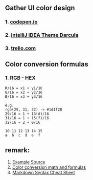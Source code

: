 ## Gather UI color design
### 1. [codepen.io](http://codepen.io/JosephSilber/pen/HqgAz)
### 2. [IntelliJ IDEA Theme Darcula](http://www.jetbrains.com/idea/)
### 3. [trello.com](https://trello.com)

## Color conversion formulas
### 1. RGB - HEX
```
R/16 = x1 + y1/16
G/16 = x2 + y2/16
B/16 = x3 + y3/16

e.g.
rgb(29, 31, 32) -> #1d1f20
29/16 = 1 + 13(d)/16
31/16 = 1 + 15(f)/16
32/16 = 2 + 0/16

10 11 12 13 14 15
a  b  c  d  e  f
```

## remark:
1. [Example Source](http://codepen.io/JosephSilber/pen/HqgAz)
2. [Color conversion math and formulas](http://www.easyrgb.com/?X=MATH)
3. [Markdown Syntax Cheat Sheet](http://markable.in/file/aa191728-9dc7-11e1-91c7-984be164924a/)